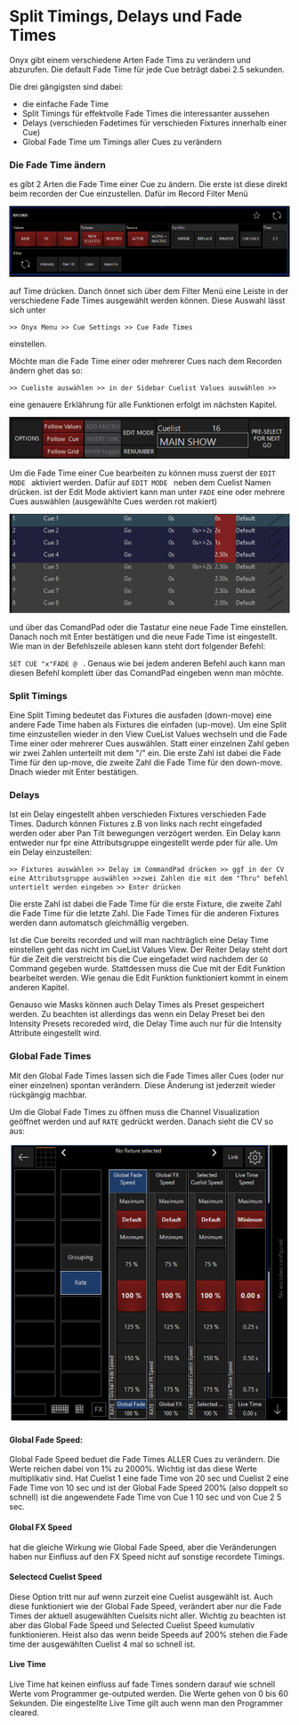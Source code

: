 # Split Timings, Delays und Fade Times

Onyx gibt einem verschiedene Arten Fade Tims zu verändern und abzurufen. Die default Fade Time für jede Cue beträgt dabei 2.5 sekunden.

Die drei gängigsten sind dabei: 

- die einfache Fade Time
- Split Timings für effektvolle Fade Times die interessanter aussehen 
- Delays (verschieden Fadetimes für verschieden Fixtures innerhalb einer Cue)
- Global Fade Time um Timings aller Cues zu verändern 

### Die Fade Time ändern

es gibt 2 Arten die Fade Time einer Cue zu ändern. Die erste ist diese direkt beim recorden der Cue einzustellen. Dafür im Record Filter Menü 

![Record](Pics/9_Record.PNG)

auf Time drücken. Danch önnet sich über dem Filter Menü eine Leiste in der verschiedene Fade Times ausgewählt werden können. Diese Auswahl lässt sich unter 

```
>> Onyx Menu >> Cue Settings >> Cue Fade Times
```

einstellen.

 Möchte man die Fade Time einer oder mehrerer Cues nach dem Recorden ändern ghet das so:

```
>> Cueliste auswählen >> in der Sidebar Cuelist Values auswählen >> 
```

eine genauere Erklährung für alle Funktionen erfolgt im nächsten Kapitel.  

![EditMode](Pics/11_EditMode.PNG)

Um die Fade Time einer Cue bearbeiten zu können muss zuerst der `EDIT MODE ` aktiviert werden. Dafür auf `EDIT MODE ` neben dem Cuelist Namen drücken. ist der Edit Mode aktiviert kann man unter `FADE` eine oder mehrere Cues auswählen (ausgewählte Cues werden rot makiert) 

![Fade](Pics/11_FadeTime.PNG)

und über das ComandPad oder die Tastatur eine neue Fade Time einstellen. Danach noch mit Enter bestätigen und die neue Fade Time ist eingestellt. Wie man in der Befehlszeile ablesen kann steht dort folgender Befehl:

`SET CUE "x"FADE @ ` . Genaus wie bei jedem anderen Befehl auch kann man diesen Befehl komplett über das ComandPad eingeben wenn man möchte.

### Split Timings

Eine Split Timing bedeutet das Fixtures die ausfaden (down-move) eine andere Fade Time haben als Fixtures die einfaden (up-move). Um eine Split time einzustellen wieder in den View CueList Values wechseln und die Fade Time einer oder mehrerer Cues auswählen. Statt einer einzelnen Zahl geben wir zwei Zahlen unterteilt mit dem "/" ein. Die erste Zahl ist dabei die Fade Time für den up-move, die zweite Zahl die Fade Time für den down-move. Dnach wieder mit Enter bestätigen.

### Delays

Ist ein Delay eingestellt ahben verschieden Fixtures verschieden Fade Times. Dadurch können Fixtures z.B von links nach recht eingefaded werden oder aber Pan Tilt bewegungen verzögert werden. Ein Delay kann entweder nur fpr eine Attributsgruppe eingestellt werde pder für alle. Um ein Delay einzustellen:

```
>> Fixtures auswählen >> Delay im CommandPad drücken >> ggf in der CV eine Attributsgruppe auswählen >>zwei Zahlen die mit dem "Thru" befehl untertielt werden eingeben >> Enter drücken
```

Die erste Zahl ist dabei die Fade Time für die erste Fixture, die zweite Zahl die Fade Time für die letzte Zahl. Die Fade Times für die anderen Fixtures werden dann automatsch gleichmäßig vergeben. 

Ist die Cue bereits recorded und will man nachträglich eine Delay Time einstellen geht das nicht im CueList Values View. Der Reiter Delay steht dort für die Zeit die verstreicht bis die Cue eingefadet wird nachdem der `GO` Command gegeben wurde. Stattdessen muss die Cue mit der Edit Funktion bearbeitet werden. Wie genau die Edit Funktion funktioniert kommt in einem anderen Kapitel.

Genauso wie Masks können auch Delay Times als Preset gespeichert werden. Zu beachten ist allerdings das wenn ein Delay Preset bei den Intensity Presets recoreded wird, die Delay Time auch nur für die Intensity Attribute eingestellt wird.

### Global Fade Times

Mit den Global Fade Times lassen sich die Fade Times aller Cues (oder nur einer einzelnen) spontan verändern. Diese Änderung ist jederzeit wieder rückgängig machbar.

Um die Global Fade Times zu öffnen muss die Channel Visualization geöffnet werden und auf `RATE` gedrückt werden. Danach sieht die CV so aus:

![Global Fade](Pics/11_GlobalFade.PNG)

#### Global Fade Speed:

Global Fade Speed beduet die Fade Times ALLER Cues zu verändern. Die Werte reichen dabei von 1% zu 2000%. Wichtig ist das diese Werte multiplikativ sind. Hat Cuelist 1 eine fade Time von 20 sec und Cuelist 2 eine Fade Time von 10 sec und ist der Global Fade Speed 200% (also doppelt so schnell) ist die angewendete Fade Time von Cue 1 10 sec und von Cue 2 5 sec. 

#### Global FX Speed

hat die gleiche Wirkung wie Global Fade Speed, aber die Veränderungen haben nur Einfluss auf den FX Speed nicht auf sonstige recordete Timings.

#### Selectecd Cuelist Speed

Diese Option tritt nur auf wenn zurzeit eine Cuelist ausgewählt ist. Auch diese funktioniert wie der Global Fade Speed, verändert aber nur die Fade Times der aktuell asugewählten Cuelsits nicht aller. Wichtig zu beachten ist aber das Global Fade Speed und Selected Cuelist Speed kumulativ funktionieren. Heist  also das wenn beide Speeds auf 200% stehen die Fade time der ausgewählten Cuelist 4 mal so schnell ist.

#### Live Time 

Live Time hat keinen einfluss auf fade Times sondern darauf wie schnell Werte vom Programmer ge-outputed werden. Die Werte gehen von 0 bis 60 Sekunden. Die eingestellte Live Time gilt auch wenn man den Programmer cleared.